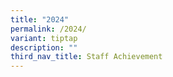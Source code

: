 ```yaml
---
title: "2024"
permalink: /2024/
variant: tiptap
description: ""
third_nav_title: Staff Achievement
---
```

